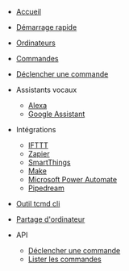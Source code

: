 * [Accueil](./fr/README.md)
* [Démarrage rapide](./fr/QuickStart.md)

* [Ordinateurs](./fr/Computers.md)
* [Commandes](./fr/Commands.md)
* [Déclencher une commande](./fr/TriggerCommands.md)
* Assistants vocaux
  * [Alexa](./fr/Alexa.md)
  * [Google Assistant](./fr/SmartHomeGoogle.md)
* Intégrations
  * [IFTTT](./fr/IFTTT.md)
  * [Zapier](./fr/Zapier.md)
  * [SmartThings](./fr/SmartThings.md)
  * [Make](./fr/Make.md)
  * [Microsoft Power Automate](./fr/MSPowerAutomate.md)
  * [Pipedream](./fr/Pipedream.md)
* [Outil tcmd cli](./fr/tcmdCLI.md)
* [Partage d'ordinateur](./fr/ComputerSharing.md)
* API
  * [Déclencher une commande](./fr/API/TriggerCommand.md)
  * [Lister les commandes](./fr/API/ListCommands.md)
